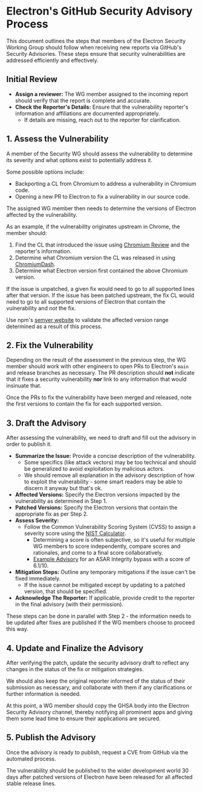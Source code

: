 # Electron's GitHub Security Advisory Process

This document outlines the steps that members of the Electron Security Working Group should follow when receiving new reports via GitHub's Security Advisories. These steps ensure that security vulnerabilities are addressed efficiently and effectively.

## Initial Review

* **Assign a reviewer:** The WG member assigned to the incoming report should verify that the report is complete and accurate.
* **Check the Reporter's Details:** Ensure that the vulnerability reporter's information and affiliations are documented appropriately.
  * If details are missing, reach out to the reporter for clarification.

## 1. Assess the Vulnerability

A member of the Security WG should assess the vulnerability to determine its severity and what options exist to potentially address it.

Some possible options include:

* Backporting a CL from Chromium to address a vulnerability in Chromium code.
* Opening a new PR to Electron to fix a vulnerability in our source code.

The assigned WG member then needs to determine the versions of Electron affected by the vulnerability.

As an example, if the vulnerability originates upstream in Chrome, the member should:

1. Find the CL that introduced the issue using [Chromium Review](https://chromium-review.googlesource.com/) and the reporter's information.
2. Determine what Chromium version the CL was released in using [ChromiumDash](https://chromiumdash.appspot.com/commits).
3. Determine what Electron version first contained the above Chromium version.

If the issue is unpatched, a given fix would need to go to all supported lines after that version. If the issue has been patched upstream, the fix CL would need to go to all supported versions of Electron that contain the vulnerability and *not* the fix.

Use npm's [semver website](https://semver.npmjs.com/) to validate the affected version range determined as a result of this process.

## 2. Fix the Vulnerability

Depending on the result of the assessment in the previous step, the WG member should work with other engineers to open PRs to Electron's `main` and release branches as necessary. The PR description should **not** indicate that it fixes a security vulnerability **nor** link to any information that would insinuate that.

Once the PRs to fix the vulnerability have been merged and released, note the first versions to contain the fix for each supported version.

## 3. Draft the Advisory

After assessing the vulnerability, we need to draft and fill out the advisory in order to publish it.

* **Summarize the Issue:** Provide a concise description of the vulnerability.
  * Some specifics (like attack vectors) may be too technical and should be generalized to avoid exploitation by malicious actors.
  * We should remove all explanation in the advisory description of how to exploit the vulnerability - some smart readers may be able to discern it anyway but that's ok.
* **Affected Versions:** Specify the Electron versions impacted by the vulnerability as determined in Step 1.
* **Patched Versions:** Specify the Electron versions that contain the appropriate fix as per Step 2.
* **Assess Severity:**
  * Follow the Common Vulnerability Scoring System (CVSS) to assign a severity score using the [NIST Calculator](https://nvd.nist.gov/vuln-metrics/cvss/v3-calculator).
    * Determining a score is often subjective, so it's useful for multiple WG members to score independently, compare scores and rationales, and come to a final score collaboratively.
    * [Example Advisory](https://github.com/electron/electron/security/advisories/GHSA-7m48-wc93-9g85) for an ASAR Integrity bypass with a score of 6.1/10.
* **Mitigation Steps:** Outline any temporary mitigations if the issue can't be fixed immediately.
  * If the issue cannot be mitigated except by updating to a patched version, that should be specified.
* **Acknowledge The Reporter:** If applicable, provide credit to the reporter in the final advisory (with their permission).

These steps can be done in parallel with Step 2 - the information needs to be updated after fixes are published if the WG members choose to proceed this way.

## 4. Update and Finalize the Advisory

After verifying the patch, update the security advisory draft to reflect any changes in the status of the fix or mitigation strategies.

We should also keep the original reporter informed of the status of their submission as necessary, and  collaborate with them if any clarifications or further information is needed.

At this point, a WG member should copy the GHSA body into the Electron Security Advisory channel, thereby notifying all prominent apps and giving them some lead time to ensure their applications are secured.

## 5. Publish the Advisory

Once the advisory is ready to publish, request a CVE from GitHub via the automated process.

The vulnerability should be published to the wider development world 30 days after patched versions of Electron have been released for all affected stable release lines.
